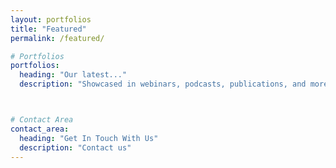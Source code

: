 ```yaml
---
layout: portfolios
title: "Featured"
permalink: /featured/

# Portfolios
portfolios:
  heading: "Our latest..."
  description: "Showcased in webinars, podcasts, publications, and more..."



# Contact Area
contact_area:
  heading: "Get In Touch With Us"
  description: "Contact us"
---
```


